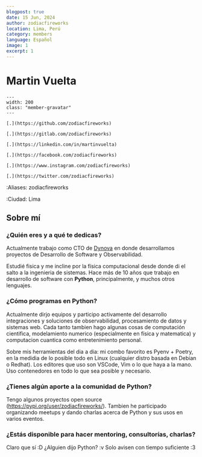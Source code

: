 ```yaml
---
blogpost: true
date: 15 Jun, 2024
author: zodiacfireworks
location: Lima, Perú
category: members
language: Español
image: 1
excerpt: 1
---
```


# Martin Vuelta

```{gravatar} martin.vuelta@gmail.com
---
width: 200
class: "member-gravatar"
---
```

```{rst-class} i-icon social-media github
[.](https://github.com/zodiacfireworks)
```
```{rst-class} i-icon social-media gitlab
[.](https://gitlab.com/zodiacfireworks)
```
```{rst-class} i-icon social-media linkedin
[.](https://linkedin.com/in/martinvuelta)
```
```{rst-class} i-icon social-media facebook
[.](https://facebook.com/zodiacfireworks)
```
```{rst-class} i-icon social-media instagram
[.](https://www.instagram.com/zodiacfireworks)
```
```{rst-class} i-icon social-media x-twitter
[.](https://twitter.com/zodiacfireworks)
```

:Aliases: zodiacfireworks

:Ciudad: Lima

## Sobre mí

### ¿Quién eres y a qué te dedicas?

Actualmente trabajo como CTO de [Dynova](https://dynova.io) en donde desarrollamos proyectos de Desarrollo de Software y Observabilidad.

Estudié fisica y me incline por la física computacional desde donde di el salto a la ingenieria de sistemas. Hace más de 10 años que trabajo en desarrollo de software con **Python**, principalmente, y muchos otros lenguajes.

### ¿Cómo programas en Python?

Actualmente dirjo equipos y participo activamente del desarrollo integraciones y soluciones de observabilidad, procesamiento de datos y sistemas web. Cada tanto tambien hago algunas cosas de computación cientifica, modelamiento numerico (especialmente en física y matematica) y computacion cuantica como entretenimiento personal.

Sobre mis herramientas del dia a dia: mi combo favorito es Pyenv + Poetry, en la medidia de lo posible todo en Linux (cualquier distro basada en Debian o Redhat). Los editores que uso son VSCode, Vim o lo que haya a la mano. Uso contenedores en todo lo que sea posible y necesario.

### ¿Tienes algún aporte a la comunidad de Python?

Tengo algunos proyectos open source (https://pypi.org/user/zodiacfireworks/). Tambien he participado organizando meetups y dando charlas acerca de Python y sus usos en varios eventos.

### ¿Estás disponible para hacer mentoring, consultorías, charlas?

Claro que sí :D ¿Alguien dijo Python? :v Solo avisen con tiempo suficiente :3
